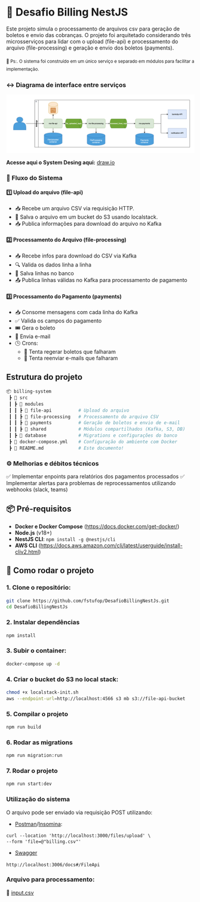 # 🚀 Desafio Billing NestJS

Este projeto simula o processamento de arquivos csv para geração de boletos e envio das cobranças. O projeto foi arquitetado considerando três microsserviços para lidar com o upload (file-api) e processamento do arquivo (file-processing) e geração e envio dos boletos (payments).
 
 <sub>📝 Ps:. O sistema foi construído em um único serviço e separado em módulos para facilitar a implementação.<sub>

### ↔️ Diagrama de interface entre serviços
![Image](image.png)

**Acesse aqui o System Desing aqui:** [draw.io](https://app.diagrams.net/#G1gcWv834mgndpiX_FCwXBhEVJ6H1smiG-#%7B%22pageId%22%3A%22CjcySUKGoNqSamZx-iUz%22%7D)

### 🔄 Fluxo do Sistema

#### 1️⃣ Upload do arquivo (file-api)
- 📥 Recebe um arquivo CSV via requisição HTTP.
- 💾 Salva o arquivo em um bucket do S3 usando localstack.
- 📥 Publica informações para download do arquivo no Kafka

#### 2️⃣ Processamento do Arquivo (file-processing)

- 📥 Recebe infos para download do CSV via Kafka
- 🔍 Valida os dados linha a linha
- 📝 Salva linhas no banco
- 📤 Publica linhas válidas no Kafka para processamento de pagamento

#### 3️⃣ Processamento do Pagamento (payments)
- 📥 Consome mensagens com cada linha do Kafka
- ✅ Valida os campos do pagamento
- 🎟️ Gera o boleto
- 📩 Envia e-mail
- 🕒 Crons:
   - 🔁 Tenta regerar boletos que falharam
   - 📨 Tenta reenviar e-mails que falharam

## Estrutura do projeto

```sh
📦 billing-system
 ┣ 📂 src
 ┃ ┣ 📂 modules
 ┃ ┃ ┣ 📂 file-api          # Upload do arquivo
 ┃ ┃ ┣ 📂 file-processing   # Processamento do arquivo CSV
 ┃ ┃ ┣ 📂 payments          # Geração de boletos e envio de e-mail
 ┃ ┃ ┣ 📂 shared            # Módulos compartilhados (Kafka, S3, DB)
 ┃ ┣ 📂 database            # Migrations e configurações do banco
 ┣ 📜 docker-compose.yml    # Configuração do ambiente com Docker
 ┣ 📜 README.md             # Este documento!
```

### ⚙️ Melhorias e débitos técnicos

✅ Implementar enpoints para relatórios dos pagamentos processados
✅ Implementar alertas para problemas de reprocessamentos utilizando webhooks (slack, teams)

## 📦 Pré-requisitos
- **Docker e Docker Compose** (https://docs.docker.com/get-docker/)
- **Node.js** (v18+)
- **NestJS CLI**: `npm install -g @nestjs/cli`
- **AWS CLI** (https://docs.aws.amazon.com/cli/latest/userguide/install-cliv2.html)

## 🚀 Como rodar o projeto

### 1. Clone o repositório:
   ```sh
   git clone https://github.com/fstufop/DesafioBillingNestJs.git
   cd DesafioBillingNestJs
   ```

### 2. Instalar dependências
   ```sh
npm install
   ```
### 3. Subir o container:
```sh
docker-compose up -d
```
### 4. Criar o bucket do S3 no local stack:
```sh
chmod +x localstack-init.sh
aws --endpoint-url=http://localhost:4566 s3 mb s3://file-api-bucket
```
### 5. Compilar o projeto
```sh
npm run build
```
### 6. Rodar as migrations
```sh
npm run migration:run
```
### 7. Rodar o projeto
```sh
npm run start:dev
```

### Utilização do sistema
O arquivo pode ser enviado via requisição POST utilizando:
- [Postman](https://www.postman.com)/[Insomina](https://insomnia.rest/download):
```
curl --location 'http://localhost:3000/files/upload' \
--form 'file=@"billing.csv"'
```

- [Swagger](http://localhost:3006/docs#/FileApi)

`http://localhost:3006/docs#/FileApi`

### Arquivo para processamento:
📄 [input.csv](https://drive.google.com/file/d/1aO8pfQ-KK8LU5GxM0zNLuvggfCBcFWa1/view?usp=sharing)